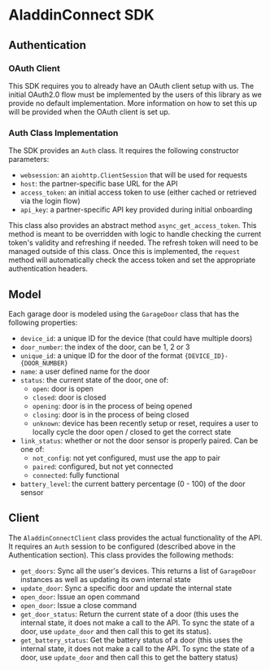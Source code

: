 # AladdinConnect SDK

## Authentication

### OAuth Client
This SDK requires you to already have an OAuth client setup with us.
The initial OAuth2.0 flow must be implemented by the users of this
library as we provide no default implementation. More information
on how to set this up will be provided when the OAuth client is set up.

### Auth Class Implementation
The SDK provides an `Auth` class. It requires the following constructor parameters:

- `websession`: an `aiohttp.ClientSession` that will be used for requests
- `host`: the partner-specific base URL for the API
- `access_token`: an initial access token to use (either cached or retrieved via the login flow)
- `api_key`: a partner-specific API key provided during initial onboarding

This class also provides an abstract method `async_get_access_token`.
This method is meant to be overridden with logic to handle checking the
current token's validity and refreshing if needed. The refresh token will
need to be managed outside of this class. Once this is implemented, the
`request` method will automatically check the access token and set the
appropriate authentication headers.

## Model
Each garage door is modeled using the `GarageDoor` class that has the following
properties:

- `device_id`: a unique ID for the device (that could have multiple doors)
- `door_number`: the index of the door, can be 1, 2 or 3
- `unique_id`: a unique ID for the door of the format `{DEVICE_ID}-{DOOR_NUMBER}`
- `name`: a user defined name for the door
- `status`: the current state of the door, one of:
    - `open`: door is open
    - `closed`: door is closed
    - `opening`: door is in the process of being opened
    - `closing`: door is in the process of being closed
    - `unknown`: device has been recently setup or reset, requires a user
    to locally cycle the door open / closed to get the correct state
- `link_status`: whether or not the door sensor is properly paired. Can be one of:
    - `not_config`: not yet configured, must use the app to pair
    - `paired`: configured, but not yet connected
    - `connected`: fully functional
- `battery_level`: the current battery percentage (0 - 100) of the door sensor

## Client
The `AladdinConnectClient` class provides the actual functionality of the API. It
requires an `Auth` session to be configured (described above in the Authentication section).
This class provides the following methods:
- `get_doors`: Sync all the user's devices. This returns a list of `GarageDoor` instances as well
as updating its own internal state
- `update_door`: Sync a specific door and update the internal state
- `open_door`: Issue an open command
- `open_door`: Issue a close command
- `get_door_status`: Return the current state of a door (this uses the internal state, it does not make a call to the API. To sync the state of a door, use `update_door` and then call this to get its status).
- `get_battery_status`: Get the battery status of a door (this uses the internal state, it does not make a call to the API. To sync the state of a door, use `update_door` and then call this to get the battery status)
